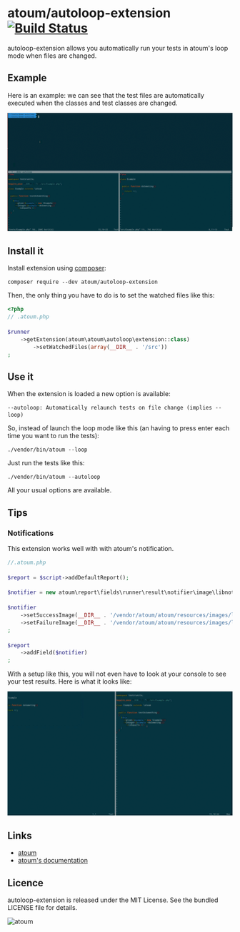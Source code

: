 # atoum/autoloop-extension [![Build Status](https://github.com/atoum/autoloop-extension/workflows/Linux/badge.svg)](https://github.com/atoum/autoloop-extension/actions)


autoloop-extension allows you automatically run your tests in atoum's loop mode when files are changed.

## Example

Here is an example: we can see that the test files are automatically executed when the classes and test classes are changed.

![Demo](doc/demo.gif)


## Install it

Install extension using [composer](https://getcomposer.org):

```
composer require --dev atoum/autoloop-extension
```

Then, the only thing you have to do is to set the watched files like this:

```php
<?php
// .atoum.php

$runner
    ->getExtension(atoum\atoum\autoloop\extension::class)
        ->setWatchedFiles(array(__DIR__ . '/src'))
;
```

## Use it

When the extension is loaded a new option is available:

```
--autoloop: Automatically relaunch tests on file change (implies --loop)
```

So, instead of launch the loop mode like this (an having to press enter each time you want to run the tests):


```
./vendor/bin/atoum --loop
```

Just run the tests like this:

```
./vendor/bin/atoum --autoloop
```

All your usual options are available.

## Tips

### Notifications

This extension works well with with atoum's notification.

```php
//.atoum.php

$report = $script->addDefaultReport();

$notifier = new atoum\report\fields\runner\result\notifier\image\libnotify();

$notifier
    ->setSuccessImage(__DIR__ . '/vendor/atoum/atoum/resources/images/logo/success.png')
    ->setFailureImage(__DIR__ . '/vendor/atoum/atoum/resources/images/logo/failure.png')
;

$report
    ->addField($notifier)
;
```

With a setup like this, you will not even have to look at your console to see your test results. Here is what it looks like:

![Demo](doc/demo_notifications.gif)


## Links

* [atoum](http://atoum.org)
* [atoum's documentation](http://docs.atoum.org)


## Licence

autoloop-extension is released under the MIT License. See the bundled LICENSE file for details.

![atoum](http://atoum.org/images/logo/atoum.png)
